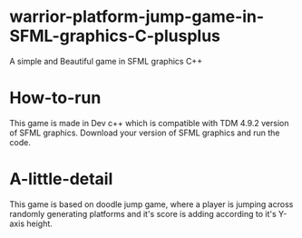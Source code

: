 # warrior-platform-jump-game-in-SFML-graphics-C-plusplus
A simple and Beautiful game in SFML graphics C++
# How-to-run
This game is made in Dev c++ which is compatible with TDM 4.9.2 version of SFML graphics. Download your version of SFML graphics and run the code.
# A-little-detail
This game is based on doodle jump game, where a player is jumping across randomly generating platforms and it's score is adding according to it's Y-axis height. 
